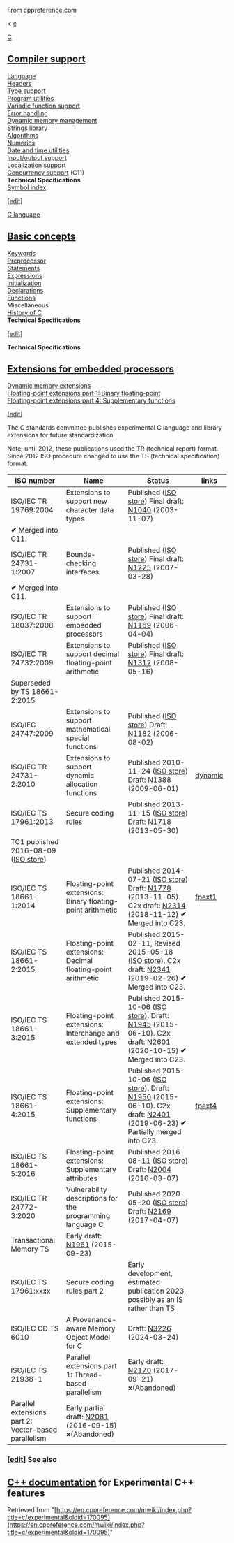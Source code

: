 From cppreference.com

< [c](../c.html "c")

[ C](../c.html "c")

[Compiler support](compiler_support.html "c/compiler support")  
---  
[Language](language.html "c/language")  
[Headers](header.html "c/header")  
[Type support](types.html "c/types")  
[Program utilities](program.html "c/program")  
[Variadic function support](variadic.html "c/variadic")  
[Error handling](error.html "c/error")  
[Dynamic memory management](memory.html "c/memory")  
[Strings library](string.html "c/string")  
[Algorithms](algorithm.html "c/algorithm")  
[Numerics](numeric.html "c/numeric")  
[Date and time utilities](chrono.html "c/chrono")  
[Input/output support](io.html "c/io")  
[Localization support](locale.html "c/locale")  
[Concurrency support](thread.html "c/thread") (C11)  
**Technical Specifications**  
[Symbol index](index.html "c/symbol index")  
  
[[edit]](https://en.cppreference.com/mwiki/index.php?title=Template:c/navbar_content&action=edit)

[ C language](language.html "c/language")

[Basic concepts](language/basic_concepts.html "c/language/basic concepts")  
---  
[ Keywords](keyword.html "c/keyword")  
[ Preprocessor](preprocessor.html "c/preprocessor")  
[ Statements](language/statements.html "c/language/statements")  
[ Expressions](language/operators.html "c/language/expressions")  
[ Initialization](language/initialization.html "c/language/initialization")  
[ Declarations](language/declarations.html "c/language/declarations")  
[ Functions](language/functions.html "c/language/functions")  
Miscellaneous  
[ History of C](language/history.html "c/language/history")  
**Technical Specifications**  
  
[[edit]](https://en.cppreference.com/mwiki/index.php?title=Template:c/language/navbar_content&action=edit)

**Technical Specifications**

[ Extensions for embedded processors](https://en.cppreference.com/mwiki/index.php?title=c/experimental/embedded&action=edit&redlink=1 "c/experimental/embedded \(page does not exist\)")  
---  
[ Dynamic memory extensions](experimental/dynamic.html "c/experimental/dynamic")  
[ Floating-point extensions part 1: Binary floating-point](experimental/fpext1.html "c/experimental/fpext1")  
[ Floating-point extensions part 4: Supplementary functions](experimental/fpext4.html "c/experimental/fpext4")  
  
[[edit]](https://en.cppreference.com/mwiki/index.php?title=Template:c/experimental/navbar_content&action=edit)

The C standards committee publishes experimental C language and library extensions for future standardization. 

Note: until 2012, these publications used the TR (technical report) format. Since 2012 ISO procedure changed to use the TS (technical specification) format. 

ISO number | Name | Status | links   
---|---|---|---  
ISO/IEC TR 19769:2004  |  Extensions to support new character data types  |  Published ([ISO store](https://www.iso.org/standard/33907.html)) Final draft: [N1040](https://open-std.org/JTC1/SC22/WG14/www/docs/n1040.pdf) (2003-11-07)  
**✔** Merged into C11.  |   
ISO/IEC TR 24731-1:2007  |  Bounds-checking interfaces  |  Published ([ISO store](https://www.iso.org/standard/38841.html)) Final draft: [N1225](https://open-std.org/JTC1/SC22/WG14/www/docs/n1225.pdf) (2007-03-28)  
**✔** Merged into C11.  |   
ISO/IEC TR 18037:2008  |  Extensions to support embedded processors  |  Published ([ISO store](https://www.iso.org/standard/51126.html)) Final draft: [N1169](https://open-std.org/JTC1/SC22/WG14/www/docs/n1169.pdf) (2006-04-04)  |   
ISO/IEC TR 24732:2009  |  Extensions to support decimal floating-point arithmetic  |  Published ([ISO store](https://www.iso.org/standard/38842.html)) Final draft: [N1312](https://open-std.org/JTC1/SC22/WG14/www/docs/n1312.pdf) (2008-05-16)  
Superseded by TS 18661-2:2015  |   
ISO/IEC 24747:2009  |  Extensions to support mathematical special functions  |  Published ([ISO store](https://www.iso.org/standard/38857.html)) Draft: [N1182](https://open-std.org/JTC1/SC22/WG14/www/docs/n1182.pdf) (2006-08-02)  |   
ISO/IEC TR 24731-2:2010  |  Extensions to support dynamic allocation functions  |  Published 2010-11-24 ([ISO store](https://www.iso.org/standard/51678.html)) Draft: [N1388](https://open-std.org/JTC1/SC22/WG14/www/docs/n1388.pdf) (2009-06-01)  |  [dynamic](experimental/dynamic.html "c/experimental/dynamic")  
ISO/IEC TS 17961:2013  |  Secure coding rules  |  Published 2013-11-15 ([ISO store](https://www.iso.org/standard/61134.html)) Draft: [N1718](https://open-std.org/JTC1/SC22/WG14/www/docs/n1718.pdf) (2013-05-30)  
TC1 published 2016-08-09 ([ISO store](https://www.iso.org/standard/72086.html))  |   
ISO/IEC TS 18661-1:2014  |  Floating-point extensions: Binary floating-point arithmetic  |  Published 2014-07-21 ([ISO store](https://www.iso.org/standard/63146.html)) Draft: [N1778](https://open-std.org/JTC1/SC22/WG14/www/docs/n1778.pdf) (2013-11-05). C2x draft: [N2314](https://open-std.org/JTC1/SC22/WG14/www/docs/n2314.pdf) (2018-11-12) **✔** Merged into C23.  |  [fpext1](experimental/fpext1.html "c/experimental/fpext1")  
ISO/IEC TS 18661-2:2015  |  Floating-point extensions: Decimal floating-point arithmetic  |  Published 2015-02-11, Revised 2015-05-18 ([ISO store](https://www.iso.org/standard/68882.html)). C2x draft: [N2341](https://open-std.org/JTC1/SC22/WG14/www/docs/n2341.pdf) (2019-02-26) **✔** Merged into C23.  |   
ISO/IEC TS 18661-3:2015  |  Floating-point extensions: Interchange and extended types  |  Published 2015-10-06 ([ISO store](https://www.iso.org/standard/65615.html)). Draft: [N1945](https://open-std.org/JTC1/SC22/WG14/www/docs/n1945.pdf) (2015-06-10). C2x draft: [N2601](https://open-std.org/JTC1/SC22/WG14/www/docs/n2601.pdf) (2020-10-15) **✔** Merged into C23.  |   
ISO/IEC TS 18661-4:2015  |  Floating-point extensions: Supplementary functions  |  Published 2015-10-06 ([ISO store](https://www.iso.org/standard/65616.html)). Draft: [N1950](https://open-std.org/JTC1/SC22/WG14/www/docs/n1950.pdf) (2015-06-10). C2x draft: [N2401](https://open-std.org/JTC1/SC22/WG14/www/docs/n2401.pdf) (2019-06-23) **✔** Partially merged into C23.  |  [fpext4](experimental/fpext4.html "c/experimental/fpext4")  
ISO/IEC TS 18661-5:2016  |  Floating-point extensions: Supplementary attributes  |  Published 2016-08-11 ([ISO store](https://www.iso.org/standard/65617.html)) Draft: [N2004](https://open-std.org/JTC1/SC22/WG14/www/docs/n2004.pdf) (2016-03-07)  |   
ISO/IEC TR 24772-3:2020  |  Vulnerability descriptions for the programming language C  |  Published 2020-05-20 ([ISO store](https://www.iso.org/standard/71093.html)) Draft: [N2169](https://open-std.org/JTC1/SC22/WG14/www/docs/n2169.pdf) (2017-04-07)  |   
|  Transactional Memory TS  |  Early draft: [N1961](https://open-std.org/JTC1/SC22/WG14/www/docs/n1961.pdf) (2015-09-23)  |   
ISO/IEC TS 17961:xxxx  |  Secure coding rules part 2  |  Early development, estimated publication 2023, possibly as an IS rather than TS  |   
ISO/IEC CD TS 6010  |  A Provenance-aware Memory Object Model for C  |  Draft: [N3226](https://open-std.org/JTC1/SC22/WG14/www/docs/n3226.pdf) (2024-03-24)  |   
ISO/IEC TS 21938-1  |  Parallel extensions part 1: Thread-based parallelism  |  Early draft: [N2170](https://open-std.org/JTC1/SC22/WG14/www/docs/n2170.pdf) (2017-09-21) **×**(Abandoned)  |   
|  Parallel extensions part 2: Vector-based parallelism  |  Early partial draft: [N2081](https://open-std.org/JTC1/SC22/WG14/www/docs/n2081.htm) (2016-09-15) **×**(Abandoned)  |   
  
### [[edit](https://en.cppreference.com/mwiki/index.php?title=c/experimental&action=edit&section=1 "Edit section: See also")] See also

[C++ documentation](../cpp/experimental.html "cpp/experimental") for Experimental C++ features  
---  
  
Retrieved from "[https://en.cppreference.com/mwiki/index.php?title=c/experimental&oldid=170095](https://en.cppreference.com/mwiki/index.php?title=c/experimental&oldid=170095)" 
